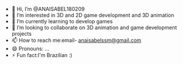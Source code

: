 - 👋 Hi, I’m @ANAISABEL180209
- 👀 I’m interested in 3D and 2D game development and 3D animation
- 🌱 I’m currently learning to develop games
- 💞️ I’m looking to collaborate on 3D animation and game development projects
- 📫 How to reach me:email- anaisabelssm@gmail.com
- 😄 Pronouns: ...
- ⚡ Fun fact:I'm Brazilian :)

<!---
ANAISABEL180209/ANAISABEL180209 is a ✨ special ✨ repository because its `README.md` (this file) appears on your GitHub profile.
You can click the Preview link to take a look at your changes.
--->
